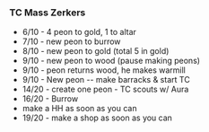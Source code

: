 ### TC Mass Zerkers
- 6/10 - 4 peon to gold, 1 to altar
- 7/10 - new peon to burrow
- 8/10 - new peon to gold (total 5 in gold)
- 9/10 - new peon to wood (pause making peons)
- 9/10 - peon returns wood, he makes warmill
- 9/10 - New peon -- make barracks & start TC
- 14/20 - create one peon - TC scouts w/ Aura
- 16/20 - Burrow
- make a HH as soon as you can
- 19/20 - make a shop as soon as you can
